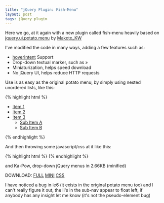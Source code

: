 ```yaml
---
title: "jQuery Plugin: Fish-Menu"
layout: post
tags: jQuery plugin
---
```


Here we go, at it again with a new plugin called fish-menu heavily based on [jquery.ui.potato.menu](http://labs.makotokw.com/s/jquery/menu) by [Makoto_KW](http://makotokw.com/en/)<!--more-->

I've modified the code in many ways, adding a few features such as:

  * [hoverIntent](http://cherne.net/brian/resources/jquery.hoverIntent.html) Support
  * Drop-down textual marker, such as »
  * Miniaturization, helps speed download
  * No jQuery UI, helps reduce HTTP requests

Use is as easy as the original potato menu, by simply using nested unordered
lists, like this:


{% highlight html %}
    <ul id="menu1">
        <li><a href="#">Item 1</a></li>
        <li><a href="#">Item 2</a></li>
        <li>
            <a href="#">Item 3</a>
            <ul>
                <li><a href="#">Sub Item A</a></li>
                <li><a href="#">Sub Item B</a></li>
            </ul>
        </li>
    </ul>
{% endhighlight %}

And then throwing some javascript/css at it like this:

{% highlight html %}
    <link rel="stylesheet" type="text/css" href="jquery.fish.css" />
    <script src="http://ajax.googleapis.com/ajax/libs/jquery/1.3.2/jquery.min.js" type="text/javascript"></script>
    <script src="js/jquery.hoverIntent.min.js" type="text/javascript"></script>
    <script src="js/jquery.fish.menu.js" type="text/javascript"></script>
    <script type="text/javascript">
    $(document).ready(function(){
    $('#menu1').fishMenu();
    });
    </script>
{% endhighlight %}

and Ka-Pow, drop-down jQuery menus in 2.66KB (minified)

DOWNLOAD: [FULL](http://jkirchartz-jquery-repository.googlecode.com/files/jquery.fish.menu.js)
[MINI](http://jkirchartz-jquery-repository.googlecode.com/files/jquery.fish.menu-min.js)
[CSS](http://jkirchartz-jquery-repository.googlecode.com/files/jquery.fish.css)

I have noticed a bug in ie6 (it exists in the original potato menu too) and I
can't really figure it out, the li's in the sub-nav appear to float left, if
anybody has any insight let me know (it's not the pseudo-element bug)

